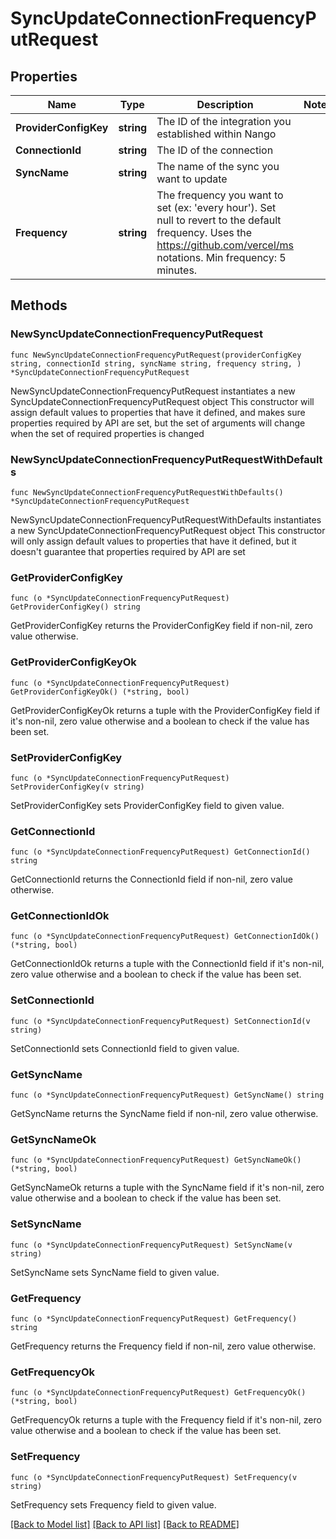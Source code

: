 # SyncUpdateConnectionFrequencyPutRequest

## Properties

Name | Type | Description | Notes
------------ | ------------- | ------------- | -------------
**ProviderConfigKey** | **string** | The ID of the integration you established within Nango | 
**ConnectionId** | **string** | The ID of the connection | 
**SyncName** | **string** | The name of the sync you want to update | 
**Frequency** | **string** | The frequency you want to set (ex: &#39;every hour&#39;). Set null to revert to the default frequency. Uses the https://github.com/vercel/ms notations. Min frequency: 5 minutes. | 

## Methods

### NewSyncUpdateConnectionFrequencyPutRequest

`func NewSyncUpdateConnectionFrequencyPutRequest(providerConfigKey string, connectionId string, syncName string, frequency string, ) *SyncUpdateConnectionFrequencyPutRequest`

NewSyncUpdateConnectionFrequencyPutRequest instantiates a new SyncUpdateConnectionFrequencyPutRequest object
This constructor will assign default values to properties that have it defined,
and makes sure properties required by API are set, but the set of arguments
will change when the set of required properties is changed

### NewSyncUpdateConnectionFrequencyPutRequestWithDefaults

`func NewSyncUpdateConnectionFrequencyPutRequestWithDefaults() *SyncUpdateConnectionFrequencyPutRequest`

NewSyncUpdateConnectionFrequencyPutRequestWithDefaults instantiates a new SyncUpdateConnectionFrequencyPutRequest object
This constructor will only assign default values to properties that have it defined,
but it doesn't guarantee that properties required by API are set

### GetProviderConfigKey

`func (o *SyncUpdateConnectionFrequencyPutRequest) GetProviderConfigKey() string`

GetProviderConfigKey returns the ProviderConfigKey field if non-nil, zero value otherwise.

### GetProviderConfigKeyOk

`func (o *SyncUpdateConnectionFrequencyPutRequest) GetProviderConfigKeyOk() (*string, bool)`

GetProviderConfigKeyOk returns a tuple with the ProviderConfigKey field if it's non-nil, zero value otherwise
and a boolean to check if the value has been set.

### SetProviderConfigKey

`func (o *SyncUpdateConnectionFrequencyPutRequest) SetProviderConfigKey(v string)`

SetProviderConfigKey sets ProviderConfigKey field to given value.


### GetConnectionId

`func (o *SyncUpdateConnectionFrequencyPutRequest) GetConnectionId() string`

GetConnectionId returns the ConnectionId field if non-nil, zero value otherwise.

### GetConnectionIdOk

`func (o *SyncUpdateConnectionFrequencyPutRequest) GetConnectionIdOk() (*string, bool)`

GetConnectionIdOk returns a tuple with the ConnectionId field if it's non-nil, zero value otherwise
and a boolean to check if the value has been set.

### SetConnectionId

`func (o *SyncUpdateConnectionFrequencyPutRequest) SetConnectionId(v string)`

SetConnectionId sets ConnectionId field to given value.


### GetSyncName

`func (o *SyncUpdateConnectionFrequencyPutRequest) GetSyncName() string`

GetSyncName returns the SyncName field if non-nil, zero value otherwise.

### GetSyncNameOk

`func (o *SyncUpdateConnectionFrequencyPutRequest) GetSyncNameOk() (*string, bool)`

GetSyncNameOk returns a tuple with the SyncName field if it's non-nil, zero value otherwise
and a boolean to check if the value has been set.

### SetSyncName

`func (o *SyncUpdateConnectionFrequencyPutRequest) SetSyncName(v string)`

SetSyncName sets SyncName field to given value.


### GetFrequency

`func (o *SyncUpdateConnectionFrequencyPutRequest) GetFrequency() string`

GetFrequency returns the Frequency field if non-nil, zero value otherwise.

### GetFrequencyOk

`func (o *SyncUpdateConnectionFrequencyPutRequest) GetFrequencyOk() (*string, bool)`

GetFrequencyOk returns a tuple with the Frequency field if it's non-nil, zero value otherwise
and a boolean to check if the value has been set.

### SetFrequency

`func (o *SyncUpdateConnectionFrequencyPutRequest) SetFrequency(v string)`

SetFrequency sets Frequency field to given value.



[[Back to Model list]](../README.md#documentation-for-models) [[Back to API list]](../README.md#documentation-for-api-endpoints) [[Back to README]](../README.md)


